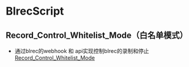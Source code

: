 # BlrecScript
## Record_Control_Whitelist_Mode（白名单模式）
- 通过blrec的webhook 和 api实现控制blrec的录制和停止
[Record_Control_Whitelist_Mode](https://github.com/lt5d-yunzi/BlrecScript/blob/main/Record_Control_Whitelist_Mode.md)
